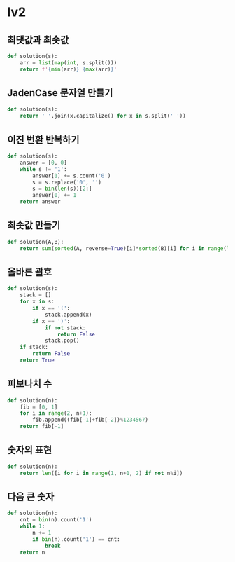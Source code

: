 # lv2

## 최댓값과 최솟값

```python
def solution(s):
    arr = list(map(int, s.split()))
    return f'{min(arr)} {max(arr)}'
```



## JadenCase 문자열 만들기

```python
def solution(s):
    return ' '.join(x.capitalize() for x in s.split(' '))
```



## 이진 변환 반복하기

```python
def solution(s):
    answer = [0, 0]
    while s != '1':
        answer[1] += s.count('0')
        s = s.replace('0', '')
        s = bin(len(s))[2:]
        answer[0] += 1
    return answer
```



## 최솟값 만들기

```python
def solution(A,B):
    return sum(sorted(A, reverse=True)[i]*sorted(B)[i] for i in range(len(A)))
```



## 올바른 괄호

```python
def solution(s):
    stack = []
    for x in s:
        if x == '(':
            stack.append(x)
        if x == ')':
            if not stack:
                return False
            stack.pop()
    if stack:
        return False
    return True
```



## 피보나치 수

```python
def solution(n):
    fib = [0, 1]
    for i in range(2, n+1):
        fib.append((fib[-1]+fib[-2])%1234567)
    return fib[-1]
```



## 숫자의 표현

```python
def solution(n):
    return len([i for i in range(1, n+1, 2) if not n%i])
```



## 다음 큰 숫자

```python
def solution(n):
    cnt = bin(n).count('1')
    while 1:
        n += 1
        if bin(n).count('1') == cnt:
            break    
    return n
```
